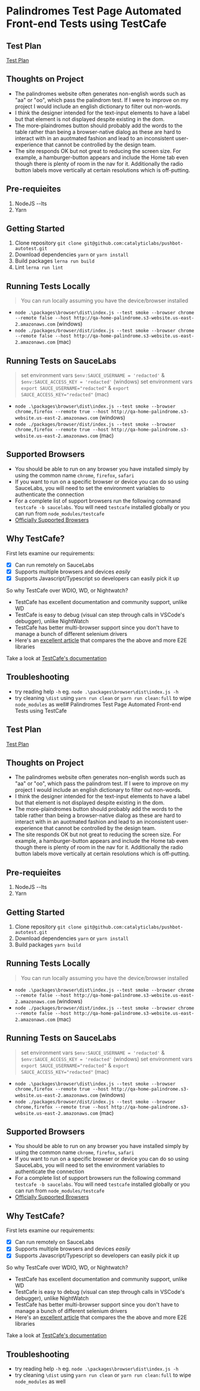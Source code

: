 # Palindromes Test Page Automated Front-end Tests using TestCafe

## Test Plan
[Test Plan](https://docs.google.com/spreadsheets/d/14XdVNj-4w_1px2NNezqj0anTQgcDQj2jfWRILuz7JQ4/edit?usp=sharing)

## Thoughts on Project
 * The palindromes website often generates non-english words such as "aa" or "oo", which pass the palindrom test. If I were to improve on my project I would include an english dictionary to filter out non-words.
 * I think the designer intended for the text-input elements to have a label but that element is not displayed despite existing in the dom.
 * The more-plaindromes button should probably add the words to the table rather than being a browser-native dialog as these are hard to interact with in an auotmated fashion and lead to an inconsistent user-experience that cannot be controlled by the design team.
 * The site responds OK but not great to reducing the screen size. For example, a hamburger-button appears and include the Home tab even though there is plenty of room in the nav for it. Additionally the radio button labels move vertically at certain resolutions which is off-putting.

## Pre-requieites
1. NodeJS --lts
2. Yarn

## Getting Started
1. Clone repository `git clone git@github.com:catalyticlabs/pushbot-autotest.git`
2. Download dependencies `yarn` or `yarn install`
3. Build packages `lerna run build`
4. Lint `lerna run lint`

## Running Tests Locally
> You can run locally assuming you have the device/browser installed
* `node .\packages\browser\dist\index.js --test smoke --browser chrome --remote false --host http://qa-home-palindrome.s3-website.us-east-2.amazonaws.com` (windows)
* `node ./packages/browser/dist/index.js --test smoke --browser chrome --remote false --host http://qa-home-palindrome.s3-website.us-east-2.amazonaws.com` (mac)

## Running Tests on SauceLabs
> set environment vars `$env:SAUCE_USERNAME = 'redacted'` & `$env:SAUCE_ACCESS_KEY = 'redacted'` (windows)
> set environment vars `export SAUCE_USERNAME="redacted"` & `export SAUCE_ACCESS_KEY="redacted"` (mac)
* `node .\packages\browser\dist\index.js --test smoke --browser chrome,firefox --remote true --host http://qa-home-palindrome.s3-website.us-east-2.amazonaws.com` (windows)
* `node ./packages/browser/dist/index.js --test smoke --browser chrome,firefox --remote true --host http://qa-home-palindrome.s3-website.us-east-2.amazonaws.com` (mac)

## Supported Browsers
* You should be able to run on any browser you have installed simply by using the common name `chrome`, `firefox`, `safari`
* If you want to run on a specific browser or device you can do so using SauceLabs, you will need to set the environment variables to authenticate the connection
* For a complete list of support browsers run the following command `testcafe -b saucelabs`. You will need `testcafe` installed globally or you can run from `node_modules/testcafe`
* [Officially Supported Browsers](http://devexpress.github.io/testcafe/documentation/using-testcafe/common-concepts/browsers/browser-support.html#officially-supported-browsers)

## Why TestCafe?
First lets examine our requirements:
- [x] Can run remotely on SauceLabs
- [x] Supports multiple browsers and devices *easily*
- [x] Supports Javascript/Typescript so developers can easily pick it up

So why TestCafe over WDIO, WD, or Nightwatch?
* TestCafe has excellent documentation and community support, unlike WD
* TestCafe is easy to debug (visual can step through calls in VSCode's debugger), unlike NightWatch
* TestCafe has better multi-browser support since you don't have to manage a bunch of different selenium drivers
* Here's an [excellent article](http://mo.github.io/2017/07/20/javascript-e2e-integration-testing.html) that compares the the above and more E2E libraries

Take a look at [TestCafe's documentation](http://devexpress.github.io/testcafe/documentation/getting-started/)

## Troubleshooting
* try reading help `-h` eg. `node .\packages\browser\dist\index.js -h`
* try cleaning `\dist` using `yarn run clean` or `yarn run clean:full` to wipe `node_modules` as well# Palindromes Test Page Automated Front-end Tests using TestCafe

## Test Plan
[Test Plan](https://docs.google.com/spreadsheets/d/14XdVNj-4w_1px2NNezqj0anTQgcDQj2jfWRILuz7JQ4/edit?usp=sharing)

## Thoughts on Project
 * The palindromes website often generates non-english words such as "aa" or "oo", which pass the palindrom test. If I were to improve on my project I would include an english dictionary to filter out non-words.
 * I think the designer intended for the text-input elements to have a label but that element is not displayed despite existing in the dom.
 * The more-plaindromes button should probably add the words to the table rather than being a browser-native dialog as these are hard to interact with in an auotmated fashion and lead to an inconsistent user-experience that cannot be controlled by the design team.
 * The site responds OK but not great to reducing the screen size. For example, a hamburger-button appears and include the Home tab even though there is plenty of room in the nav for it. Additionally the radio button labels move vertically at certain resolutions which is off-putting.

## Pre-requieites
1. NodeJS --lts
2. Yarn

## Getting Started
1. Clone repository `git clone git@github.com:catalyticlabs/pushbot-autotest.git`
2. Download dependencies `yarn` or `yarn install`
3. Build packages `yarn build`

## Running Tests Locally
> You can run locally assuming you have the device/browser installed
* `node .\packages\browser\dist\index.js --test smoke --browser chrome --remote false --host http://qa-home-palindrome.s3-website.us-east-2.amazonaws.com` (windows)
* `node ./packages/browser/dist/index.js --test smoke --browser chrome --remote false --host http://qa-home-palindrome.s3-website.us-east-2.amazonaws.com` (mac)

## Running Tests on SauceLabs
> set environment vars `$env:SAUCE_USERNAME = 'redacted'` & `$env:SAUCE_ACCESS_KEY = 'redacted'` (windows)
> set environment vars `export SAUCE_USERNAME="redacted"` & `export SAUCE_ACCESS_KEY="redacted"` (mac)
* `node .\packages\browser\dist\index.js --test smoke --browser chrome,firefox --remote true --host http://qa-home-palindrome.s3-website.us-east-2.amazonaws.com` (windows)
* `node ./packages/browser/dist/index.js --test smoke --browser chrome,firefox --remote true --host http://qa-home-palindrome.s3-website.us-east-2.amazonaws.com` (mac)

## Supported Browsers
* You should be able to run on any browser you have installed simply by using the common name `chrome`, `firefox`, `safari`
* If you want to run on a specific browser or device you can do so using SauceLabs, you will need to set the environment variables to authenticate the connection
* For a complete list of support browsers run the following command `testcafe -b saucelabs`. You will need `testcafe` installed globally or you can run from `node_modules/testcafe`
* [Officially Supported Browsers](http://devexpress.github.io/testcafe/documentation/using-testcafe/common-concepts/browsers/browser-support.html#officially-supported-browsers)

## Why TestCafe?
First lets examine our requirements:
- [x] Can run remotely on SauceLabs
- [x] Supports multiple browsers and devices *easily*
- [x] Supports Javascript/Typescript so developers can easily pick it up

So why TestCafe over WDIO, WD, or Nightwatch?
* TestCafe has excellent documentation and community support, unlike WD
* TestCafe is easy to debug (visual can step through calls in VSCode's debugger), unlike NightWatch
* TestCafe has better multi-browser support since you don't have to manage a bunch of different selenium drivers
* Here's an [excellent article](http://mo.github.io/2017/07/20/javascript-e2e-integration-testing.html) that compares the the above and more E2E libraries

Take a look at [TestCafe's documentation](http://devexpress.github.io/testcafe/documentation/getting-started/)

## Troubleshooting
* try reading help `-h` eg. `node .\packages\browser\dist\index.js -h`
* try cleaning `\dist` using `yarn run clean` or `yarn run clean:full` to wipe `node_modules` as well